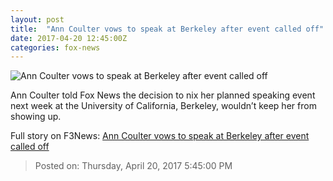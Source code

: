 ```yaml
---
layout: post
title:  "Ann Coulter vows to speak at Berkeley after event called off"
date: 2017-04-20 12:45:00Z
categories: fox-news
---
```


![Ann Coulter vows to speak at Berkeley after event called off](http://www.foxnews.com/content/dam/fox-news/logo/og-fn-foxnews.jpg)

Ann Coulter told Fox News the decision to nix her planned speaking event next week at the University of California, Berkeley, wouldn’t keep her from showing up.


Full story on F3News: [Ann Coulter vows to speak at Berkeley after event called off](http://www.f3nws.com/n/mrxQuC)

> Posted on: Thursday, April 20, 2017 5:45:00 PM
